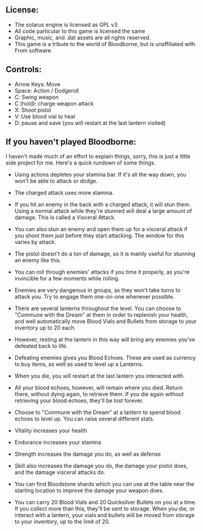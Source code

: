 ## License:
- The solarus engine is licensed as GPL v3
- All code particular to this game is licensed the same
- Graphic, music, and .dat assets are all rights reserved.
- This game is a tribute to the world of Bloodborne, but is unaffiliated with From software.


## Controls:
- Arrow Keys: Move
- Space: Action / Dodgeroll
- C: Swing weapon
- C (hold): charge weapon attack
- X: Shoot pistol
- V: Use blood vial to heal
- D: pause and save (you will restart at the last lantern visited)


## If you haven't played Bloodborne:
I haven't made much of an effort to explain things, sorry, this is just a little side project for me. Here's a quick rundown of some things.

- Using actions depletes your stamina bar. If it's all the way down, you won't be able to attack or dodge.
- The charged attack uses more stamina.
- If you hit an enemy in the back with a charged attack, it will stun them. Using a normal attack while they're stunned will deal a large amount of damage. This is called a Visceral Attack.
- You can also stun an enemy and open them up for a visceral attack if you shoot them just before they start attacking. The window for this varies by attack.
- The pistol doesn't do a ton of damage, so it is mainly useful for stunning an enemy like this.
- You can roll through enemies' attacks if you time it properly, as you're invincible for a few moments while rolling.
- Enemies are very dangerous in groups, as they won't take turns to attack you. Try to engage them one-on-one whenever possible.

- There are several lanterns throughout the level. You can choose to "Commune with the Dream" at them in order to replenish your health, and well automatically move Blood Vials and Bullets from storage to your inventory up to 20 each.
- However, resting at the lantern in this way will bring any enemies you've defeated back to life.
- Defeating enemies gives you Blood Echoes. These are used as currency to buy items, as well as used to level up a Lanterns.
- When you die, you will restart at the last lantern you interacted with.
- All your blood echoes, however, will remain where you died. Return there, without dying again, to retrieve them. If you die again without retrieving your blood echoes, they'll be lost forever.
- Choose to "Commune with the Dream" at a lantern to spend blood echoes to level up. You can raise several different stats.
- Vitality increases your health
- Endurance increases your stamina
- Strength increases the damage you do, as well as defense
- Skill also increases the damage you do, the damage your pistol does, and the damage visceral attacks do.

- You can find Bloodstone shards which you can use at the table near the starting location to improve the damage your weapon does.
- You can carry 20 Blood Vials and 20 Quicksilver Bullets on you at a time. If you collect more than this, they'll be sent to storage. When you die, or interact with a lantern, your vials and bullets will be moved from storage to your inventory, up to the limit of 20.
